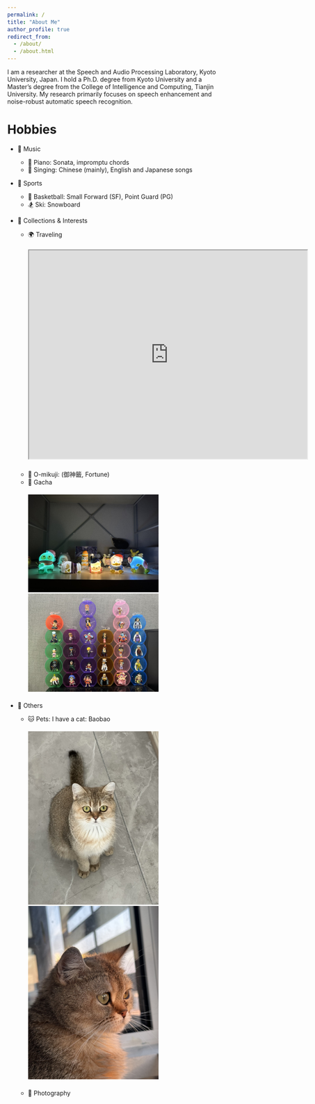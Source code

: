 ```yaml
---
permalink: /
title: "About Me"
author_profile: true
redirect_from: 
  - /about/
  - /about.html
---
```


I am a researcher at the Speech and Audio Processing Laboratory, Kyoto University, Japan. I hold a Ph.D. degree from Kyoto University and a Master’s degree from the College of Intelligence and Computing, Tianjin University. My research primarily focuses on speech enhancement and noise-robust automatic speech recognition.




Hobbies
======


* 🎨  Music
  * 🎹 Piano: Sonata, impromptu chords
  * 🎤 Singing: Chinese (mainly), English and Japanese songs

* 🏀 Sports
  * 🏀 Basketball: Small Forward (SF), Point Guard (PG)
  * 🏂 Ski: Snowboard

* 🎒 Collections & Interests
  * 🌍 Traveling
    <div style="margin-top:20px;"></div>
    <iframe src="https://www.google.com/maps/d/embed?mid=1lvQnC_MLw7w4fRvmKIQvQA4XoSv5ClY&hl=en&ehbc=2E312F" width="640" height="480"></iframe>
    <div style="margin-top:20px;"></div>
  * 🧧 O-mikuji: (御神籤, Fortune)
  * 🎲 Gacha
    <div style="margin-top:20px;"></div>
    <img src="https://raw.githubusercontent.com/hshi-speech/hshi-speech.github.io/master/hobbies/gacha/gacha_nightlight.jpeg" alt="Night Light" width="300" />
    <img src="https://raw.githubusercontent.com/hshi-speech/hshi-speech.github.io/master/hobbies/gacha/gacha_onepiece.jpeg" alt="OnePiece" width="300" />
    <div style="margin-top:20px;"></div>

* 🐾 Others
  * 🐱 Pets: I have a cat: Baobao
    <div style="margin-top:20px;"></div>
    <img src="https://raw.githubusercontent.com/hshi-speech/hshi-speech.github.io/master/hobbies/pets/baobao1.jpeg" alt="Night Light" width="300" />
    <img src="https://raw.githubusercontent.com/hshi-speech/hshi-speech.github.io/master/hobbies/pets/baobao2.jpeg" alt="Night Light" width="300" />
    <div style="margin-top:20px;"></div>
  * 📸 Photography









<div id="hidden-container" style="display: none;">
  <script type='text/javascript' id='clustrmaps' src='//cdn.clustrmaps.com/map_v2.js?cl=ffffff&w=a&t=n&d=mWphCyX22pe_P6KJ9gE87HPH3R3G0Mw9GPb6-s3jzU4&co=2d78ad&cmo=3acc3a&cmn=ff5353&ct=ffffff'></script>
</div>
